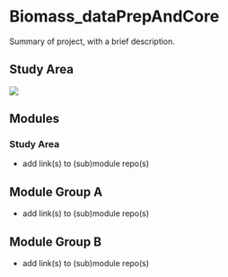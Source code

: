 # Biomass_dataPrepAndCore

Summary of project, with a brief description.

## Study Area

![](images/studyArea.png)

## Modules

### Study Area

- add link(s) to (sub)module repo(s)

## Module Group A

- add link(s) to (sub)module repo(s)

## Module Group B

- add link(s) to (sub)module repo(s)
